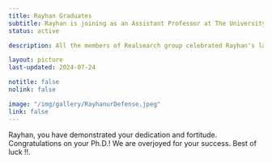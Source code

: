 ```yaml
---
title: Rayhan Graduates
subtitle: Rayhan is joining as an Assistant Professor at The University of Alabama.
status: active

description: All the members of Realsearch group celebrated Rayhan's last day at NCSU.

layout: picture
last-updated: 2024-07-24

notitle: false
nolink: false 

image: "/img/gallery/RayhanurDefense.jpeg"
link: false
---
```


Rayhan, you have demonstrated your dedication and fortitude. Congratulations on your Ph.D.! We are overjoyed for your success. Best of luck !!.
